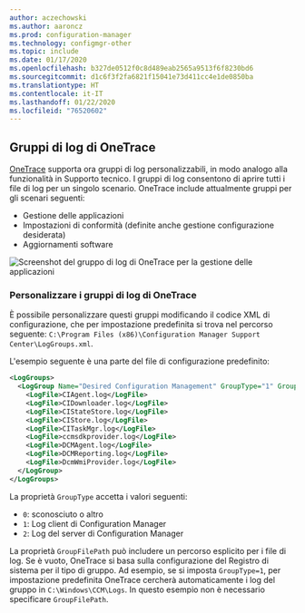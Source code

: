 ```yaml
---
author: aczechowski
ms.author: aaroncz
ms.prod: configuration-manager
ms.technology: configmgr-other
ms.topic: include
ms.date: 01/17/2020
ms.openlocfilehash: b327de0512f0c8d489eab2565a9513f6f8230bd6
ms.sourcegitcommit: d1c6f3f2fa6821f15041e73d411cc4e1de0850ba
ms.translationtype: HT
ms.contentlocale: it-IT
ms.lasthandoff: 01/22/2020
ms.locfileid: "76520602"
---
```

## <a name="bkmk_onetrace"></a> Gruppi di log di OneTrace

<!--5559993-->

[OneTrace](/configmgr/core/support/support-center-onetrace) supporta ora gruppi di log personalizzabili, in modo analogo alla funzionalità in Supporto tecnico. I gruppi di log consentono di aprire tutti i file di log per un singolo scenario. OneTrace include attualmente gruppi per gli scenari seguenti:

- Gestione delle applicazioni
- Impostazioni di conformità (definite anche gestione configurazione desiderata)
- Aggiornamenti software

![Screenshot del gruppo di log di OneTrace per la gestione delle applicazioni](../../media/5559993-onetrace-log-groups.png)

### <a name="customize-onetrace-log-groups"></a>Personalizzare i gruppi di log di OneTrace

È possibile personalizzare questi gruppi modificando il codice XML di configurazione, che per impostazione predefinita si trova nel percorso seguente: `C:\Program Files (x86)\Configuration Manager Support Center\LogGroups.xml`.

L'esempio seguente è una parte del file di configurazione predefinito:

``` XML
<LogGroups>
  <LogGroup Name="Desired Configuration Management" GroupType="1" GroupFilePath="">
    <LogFile>CIAgent.log</LogFile>
    <LogFile>CIDownloader.log</LogFile>
    <LogFile>CIStateStore.log</LogFile>
    <LogFile>CIStore.log</LogFile>
    <LogFile>CITaskMgr.log</LogFile>
    <LogFile>ccmsdkprovider.log</LogFile>
    <LogFile>DCMAgent.log</LogFile>
    <LogFile>DCMReporting.log</LogFile>
    <LogFile>DcmWmiProvider.log</LogFile>
  </LogGroup>
</LogGroups>
```

La proprietà `GroupType` accetta i valori seguenti:

- `0`: sconosciuto o altro
- `1`: Log client di Configuration Manager
- `2`: Log del server di Configuration Manager

La proprietà `GroupFilePath` può includere un percorso esplicito per i file di log. Se è vuoto, OneTrace si basa sulla configurazione del Registro di sistema per il tipo di gruppo. Ad esempio, se si imposta `GroupType=1`, per impostazione predefinita OneTrace cercherà automaticamente i log del gruppo in `C:\Windows\CCM\Logs`. In questo esempio non è necessario specificare `GroupFilePath`.
